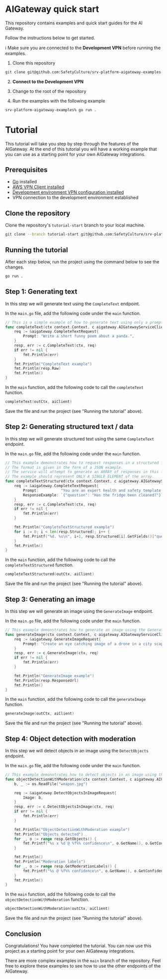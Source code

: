 # AIGateway quick start

This repository contains examples and quick start guides for the AI Gateway. 

Follow the instructions below to get started.

ℹ️ Make sure you are connected to the **Development VPN** before running the examples.

1. Clone this repository

```bash
git clone git@github.com:SafetyCulture/srv-platform-aigateway-examples.git
```

2. **Connect to the Development VPN**

3. Change to the root of the repository

4. Run the examples with the following example

```bash
srv-platform-aigateway-examples% go run .
```

# Tutorial

This tutorial will take you step by step through the features of the AIGateway. At the end of this tutorial you will have a working example that you can use as a starting point for your own AIGateway integrations.

## Prerequisites

- [Go](https://golang.org/doc/install) installed
- [AWS VPN Client installed](https://safetyculture.atlassian.net/wiki/spaces/FE/pages/2655355089/HOWTO+Install+and+setup+AWS+VPN+Client#Install-the-client)
- [Development environment VPN configuration installed](https://self-service.clientvpn.amazonaws.com/endpoints/cvpn-endpoint-0fef19b8165e2234f)
- VPN connection to the development environment established

## Clone the repository

Clone the repository's `tutorial-start` branch to your local machine.

```bash
git clone --branch tutorial-start git@github.com:SafetyCulture/srv-platform-aigateway-examples.git
```

## Running the tutorial

After each step below, run the project using the command below to see the changes.

```bash
go run .
```

## Step 1: Generating text

In this step we will generate text using the `CompleteText` endpoint.

In the `main.go` file, add the following code under the `main` function.

```go
// This is a simple example of how to generate text using only a prompt.
func completeText(ctx context.Context, c aigateway.AIGatewayServiceClient) {
	req := &aigateway.CompleteTextRequest{
		Prompt: "Write a short funny poem about a panda.",
	}
	resp, err := c.CompleteText(ctx, req)
	if err != nil {
		fmt.Println(err)
	}
	fmt.Println("CompleteText example")
	fmt.Println(resp.Raw)
	fmt.Println()
}
```

In the `main` function, add the following code to call the `completeText` function.

```go
completeText(outCtx, aiClient)
```

Save the file and run the project (see "Running the tutorial" above).

## Step 2: Generating structured text / data

In this step we will generate structured text using the same `CompleteText` endpoint.

In the `main.go` file, add the following code under the `main` function.

```go
// This example demonstrates how to request responses in a structured form by specifying a format for the response.
// The format is given in the form of a JSON example.
// The service will attempt to generate an ARRAY of responses in this format.
// The example should represent ONLY A SINGLE ELEMENT of the array.
func completeTextStructured(ctx context.Context, c aigateway.AIGatewayServiceClient) {
	req := &aigateway.CompleteTextRequest{
		Prompt:          "You are an expert health and safety template engine. Create a template to clean a kitchen which asks 10 questions.",
		ResponseExample: `{"question": "Has the fridge been cleaned?"}`,
	}
	resp, err := c.CompleteText(ctx, req)
	if err != nil {
		fmt.Println(err)
	}

	fmt.Println("CompleteTextStructured example")
	for i := 0; i < len(resp.Structured); i++ {
		fmt.Printf("%d. %s\n", i+1, resp.Structured[i].GetFields()["question"].GetStringValue())
	}
	fmt.Println()
}
```

In the `main` function, add the following code to call the `completeTextStructured` function.

```go
completeTextStructured(outCtx, aiClient)
```

Save the file and run the project (see "Running the tutorial" above).

## Step 3: Generating an image

In this step we will generate an image using the `GenerateImage` endpoint.

In the `main.go` file, add the following code under the `main` function.

```go
// This example demonstrates how to generate an image using the GenerateImage endpoint.
func generateImage(ctx context.Context, c aigateway.AIGatewayServiceClient) {
	req := &aigateway.GenerateImageRequest{
		Prompt: "Create an eye catching image of a drone in a city scape. The drone should be the main focus of the image.",
	}
	resp, err := c.GenerateImage(ctx, req)
	if err != nil {
		fmt.Println(err)
	}

	fmt.Println("GenerateImage example")
	fmt.Println(resp.ResponseUrl)
	fmt.Println()
}
```

In the `main` function, add the following code to call the `generateImage` function.

```go
generateImage(outCtx, aiClient)
```

Save the file and run the project (see "Running the tutorial" above).

## Step 4: Object detection with moderation

In this step we will detect objects in an image using the `DetectObjects` endpoint.

In the `main.go` file, add the following code under the `main` function.

```go
// This example demonstrates how to detect objects in an image using the DetectObjects endpoint.
func objectDetectionWithModeration(ctx context.Context, c aigateway.AIGatewayServiceClient) {
	b, _ := os.ReadFile("weapon.jpg")

	req := &aigateway.DetectObjectsInImageRequest{
		Image: b,
	}
	resp, err := c.DetectObjectsInImage(ctx, req)
	if err != nil {
		fmt.Println(err)
	}

	fmt.Println("ObjectDetectionWithModeration example")
	fmt.Println("Objects detected")
	for _, o := range resp.GetObjects() {
		fmt.Printf("%s x %d @ %f%% confidence\n", o.GetName(), o.GetCount(), o.GetConfidence())
	}

	fmt.Println()
	fmt.Println("Moderation labels")
	for _, o := range resp.GetModerationLabels() {
		fmt.Printf("%s @ %f%% confidence\n", o.GetName(), o.GetConfidence())
	}
	fmt.Println()
}
```

In the `main` function, add the following code to call the `objectDetectionWithModeration` function.

```go
objectDetectionWithModeration(outCtx, aiClient)
```

Save the file and run the project (see "Running the tutorial" above).

## Conclusion

Congratulations! You have completed the tutorial. You can now use this project as a starting point for your own AIGateway integrations.

There are more complex examples in the `main` branch of the repository. Feel free to explore these examples to see how to use the other endpoints of the AIGateway.
